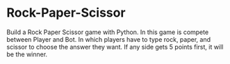 # Rock-Paper-Scissor
Build a Rock Paper Scissor game with Python.
In this game is compete between Player and Bot. 
In which players have to type rock, paper, and scissor to choose the answer they want.
If any side gets 5 points first, it will be the winner.
